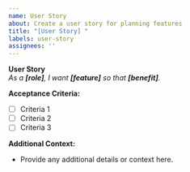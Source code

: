 ```yaml
---
name: User Story
about: Create a user story for planning features
title: "[User Story] "
labels: user-story
assignees: ''
---
```


**User Story**  
_As a **[role]**, I want **[feature]** so that **[benefit]**._

**Acceptance Criteria:**
- [ ] Criteria 1
- [ ] Criteria 2
- [ ] Criteria 3

**Additional Context:**
- Provide any additional details or context here.
